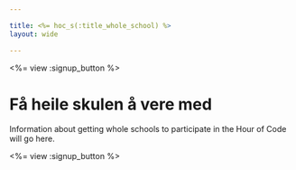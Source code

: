 ```yaml
---

title: <%= hoc_s(:title_whole_school) %>
layout: wide

---
```


<%= view :signup_button %>

# Få heile skulen å vere med

Information about getting whole schools to participate in the Hour of Code will go here.

<%= view :signup_button %>